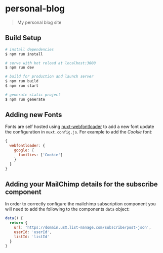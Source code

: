 # personal-blog

> My personal blog site

## Build Setup

``` bash
# install dependencies
$ npm run install

# serve with hot reload at localhost:3000
$ npm run dev

# build for production and launch server
$ npm run build
$ npm run start

# generate static project
$ npm run generate
```

## Adding new Fonts

Fonts are self hosted using
[nuxt-webfontloader](https://github.com/Developmint/nuxt-webfontloader) to add
a new font update the configuration in `nuxt.config.js`. For example to add the
_Cookie_ font:

```javascript
{
  webfontloader: {
    google: {
      families: ['Cookie']
    }
  }
}
```

## Adding your MailChimp details for the subscribe component

In order to correctly configure the mailchimp subscription component you will
need to add the following to the components `data` object:

```javascript
data() {
  return {
    url: 'https://domain.usX.list-manage.com/subscribe/post-json',
    userId: 'userId',
    listId: 'listId'
  }
}
```
